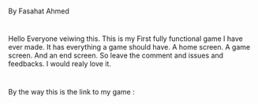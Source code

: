 #
By Fasahat Ahmed
#

Hello Everyone veiwing this. This is my First fully functional game I have ever made. It has everything a game should have. A home screen. A game screen. And an end screen. So leave the comment and issues and feedbacks. I would realy love it. 
#
By the way this is the link to my game :
